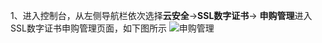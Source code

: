 1、进入控制台，从左侧导航栏依次选择**云安全**->**SSL数字证书**-> **申购管理**进入SSL数字证书申购管理页面，如下图所示
![申购管理](/image/SSL-Certificate/申购管理.png)
